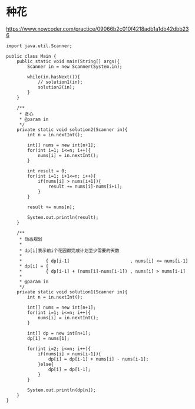 # 种花
https://www.nowcoder.com/practice/09066b2c010f4218adb1a1db42dbb236

    import java.util.Scanner;
    
    public class Main {
        public static void main(String[] args){
            Scanner in = new Scanner(System.in);
    
            while(in.hasNext()){
                // solution1(in);
                solution2(in);
            }
        }
    
        /**
         * 贪心
         * @param in
         */
        private static void solution2(Scanner in){
            int n = in.nextInt();
    
            int[] nums = new int[n+1];
            for(int i=1; i<=n; i++){
                nums[i] = in.nextInt();
            }
    
            int result = 0;
            for(int i=1; i+1<=n; i++){
                if(nums[i] > nums[i+1]){
                    result += nums[i]-nums[i+1];
                }
            }
    
            result += nums[n];
    
            System.out.println(result);
        }
    
        /**
         * 动态规划
         * 
         * dp[i]表示前i个花园都完成计划至少需要的天数
         * 
         *         { dp[i-1]                       , nums[i] <= nums[i-1]
         * dp[i] = {
         *         { dp[i-1] + (nums[i]-nums[i-1]) , nums[i] > nums[i-1]
         *
         * @param in
         */
        private static void solution1(Scanner in){
            int n = in.nextInt();
    
            int[] nums = new int[n+1];
            for(int i=1; i<=n; i++){
                nums[i] = in.nextInt();
            }
            
            int[] dp = new int[n+1];
            dp[1] = nums[1];
    
            for(int i=2; i<=n; i++){
                if(nums[i] > nums[i-1]){
                    dp[i] = dp[i-1] + nums[i] - nums[i-1];
                }else{
                    dp[i] = dp[i-1];
                }
            }
    
            System.out.println(dp[n]);
        }
    }
    

